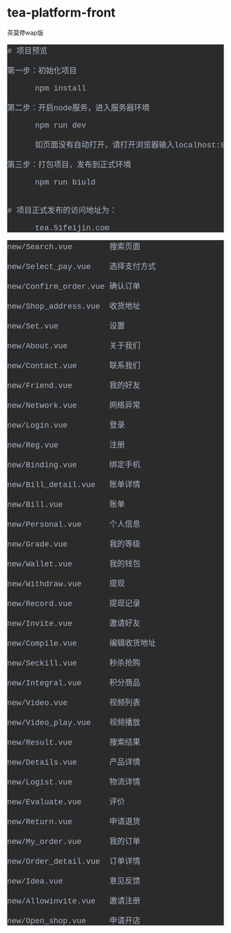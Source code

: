 # tea-platform-front
茶莫停wap版<br>

<pre style="background-color:#2b2b2b;color:#a9b7c6;font-family:'Courier New';font-size:13.5pt;">
# 项目预览<br>
第一步：初始化项目<br>
      npm install<br>
第二步：开启node服务，进入服务器环境<br>
      npm run dev<br>
      如页面没有自动打开，请打开浏览器输入localhost:8080<br>
第三步：打包项目，发布到正式环境<br>
      npm run biuld<br><br>
# 项目正式发布的访问地址为：<br>
      tea.51feijin.com
</pre>

<pre style="background-color:#2b2b2b;color:#a9b7c6;font-family:'Courier New';font-size:13.5pt;">
new/Search.vue        搜索页面<br>
new/Select_pay.vue    选择支付方式<br>
new/Confirm_order.vue 确认订单<br>
new/Shop_address.vue  收货地址<br>
new/Set.vue           设置<br>
new/About.vue         关于我们<br>
new/Contact.vue       联系我们<br>
new/Friend.vue        我的好友<br>
new/Network.vue       网络异常<br>
new/Login.vue         登录<br>
new/Reg.vue           注册<br>
new/Binding.vue       绑定手机<br>
new/Bill_detail.vue   账单详情<br>
new/Bill.vue          账单<br>
new/Personal.vue      个人信息<br>
new/Grade.vue         我的等级<br>
new/Wallet.vue        我的钱包<br>
new/Withdraw.vue      提现<br>
new/Record.vue        提现记录<br>
new/Invite.vue        邀请好友<br>
new/Compile.vue       编辑收货地址<br>
new/Seckill.vue       秒杀抢购<br>
new/Integral.vue      积分商品<br>
new/Video.vue         视频列表<br>
new/Video_play.vue    视频播放<br>
new/Result.vue        搜索结果<br>
new/Details.vue       产品详情<br>
new/Logist.vue        物流详情<br>
new/Evaluate.vue      评价<br>
new/Return.vue        申请退货<br>
new/My_order.vue      我的订单<br>
new/Order_detail.vue  订单详情<br>
new/Idea.vue          意见反馈<br>
new/Allowinvite.vue   邀请注册<br>
new/Open_shop.vue     申请开店</pre>


